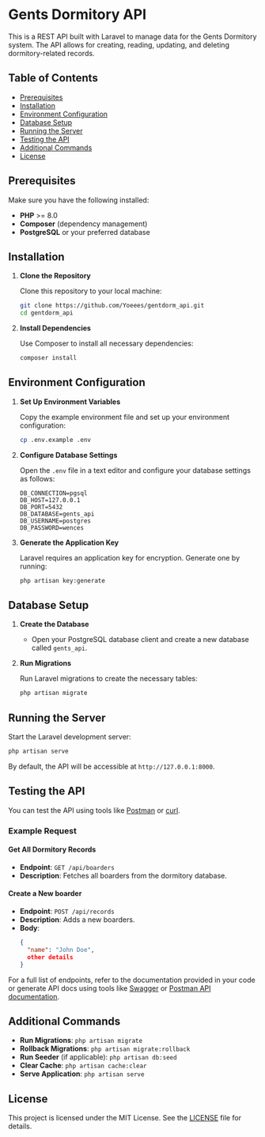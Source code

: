 
# Gents Dormitory API

This is a REST API built with Laravel to manage data for the Gents Dormitory system. The API allows for creating, reading, updating, and deleting dormitory-related records.

## Table of Contents
- [Prerequisites](#prerequisites)
- [Installation](#installation)
- [Environment Configuration](#environment-configuration)
- [Database Setup](#database-setup)
- [Running the Server](#running-the-server)
- [Testing the API](#testing-the-api)
- [Additional Commands](#additional-commands)
- [License](#license)

## Prerequisites

Make sure you have the following installed:
- **PHP** >= 8.0
- **Composer** (dependency management)
- **PostgreSQL** or your preferred database

## Installation

1. **Clone the Repository**

   Clone this repository to your local machine:
   ```bash
   git clone https://github.com/Yoeees/gentdorm_api.git
   cd gentdorm_api
   ```

2. **Install Dependencies**

   Use Composer to install all necessary dependencies:
   ```bash
   composer install
   ```

## Environment Configuration

1. **Set Up Environment Variables**

   Copy the example environment file and set up your environment configuration:
   ```bash
   cp .env.example .env
   ```

2. **Configure Database Settings**

   Open the `.env` file in a text editor and configure your database settings as follows:

   ```plaintext
   DB_CONNECTION=pgsql
   DB_HOST=127.0.0.1
   DB_PORT=5432
   DB_DATABASE=gents_api
   DB_USERNAME=postgres
   DB_PASSWORD=wences
   ```

3. **Generate the Application Key**

   Laravel requires an application key for encryption. Generate one by running:
   ```bash
   php artisan key:generate
   ```

## Database Setup

1. **Create the Database**

   - Open your PostgreSQL database client and create a new database called `gents_api`.
   
2. **Run Migrations**

   Run Laravel migrations to create the necessary tables:
   ```bash
   php artisan migrate
   ```

## Running the Server

Start the Laravel development server:
```bash
php artisan serve
```

By default, the API will be accessible at `http://127.0.0.1:8000`.

## Testing the API

You can test the API using tools like [Postman](https://www.postman.com/) or [curl](https://curl.se/).

### Example Request

#### Get All Dormitory Records
- **Endpoint**: `GET /api/boarders`
- **Description**: Fetches all boarders from the dormitory database.

#### Create a New boarder
- **Endpoint**: `POST /api/records`
- **Description**: Adds a new boarders.
- **Body**:
  ```json
  {
    "name": "John Doe",
    other details
  }
  ```

For a full list of endpoints, refer to the documentation provided in your code or generate API docs using tools like [Swagger](https://swagger.io/) or [Postman API documentation](https://learning.postman.com/docs/publishing-your-api/documenting-your-api/).

## Additional Commands

- **Run Migrations**: `php artisan migrate`
- **Rollback Migrations**: `php artisan migrate:rollback`
- **Run Seeder** (if applicable): `php artisan db:seed`
- **Clear Cache**: `php artisan cache:clear`
- **Serve Application**: `php artisan serve`

## License

This project is licensed under the MIT License. See the [LICENSE](LICENSE) file for details.
